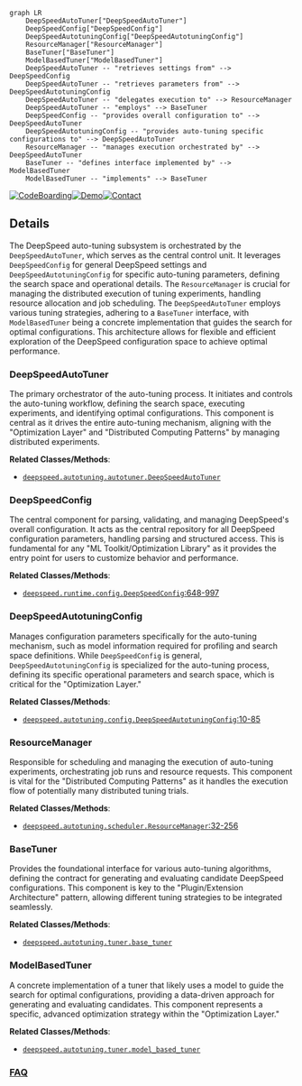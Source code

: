 ```mermaid
graph LR
    DeepSpeedAutoTuner["DeepSpeedAutoTuner"]
    DeepSpeedConfig["DeepSpeedConfig"]
    DeepSpeedAutotuningConfig["DeepSpeedAutotuningConfig"]
    ResourceManager["ResourceManager"]
    BaseTuner["BaseTuner"]
    ModelBasedTuner["ModelBasedTuner"]
    DeepSpeedAutoTuner -- "retrieves settings from" --> DeepSpeedConfig
    DeepSpeedAutoTuner -- "retrieves parameters from" --> DeepSpeedAutotuningConfig
    DeepSpeedAutoTuner -- "delegates execution to" --> ResourceManager
    DeepSpeedAutoTuner -- "employs" --> BaseTuner
    DeepSpeedConfig -- "provides overall configuration to" --> DeepSpeedAutoTuner
    DeepSpeedAutotuningConfig -- "provides auto-tuning specific configurations to" --> DeepSpeedAutoTuner
    ResourceManager -- "manages execution orchestrated by" --> DeepSpeedAutoTuner
    BaseTuner -- "defines interface implemented by" --> ModelBasedTuner
    ModelBasedTuner -- "implements" --> BaseTuner
```

[![CodeBoarding](https://img.shields.io/badge/Generated%20by-CodeBoarding-9cf?style=flat-square)](https://github.com/CodeBoarding/CodeBoarding)[![Demo](https://img.shields.io/badge/Try%20our-Demo-blue?style=flat-square)](https://www.codeboarding.org/demo)[![Contact](https://img.shields.io/badge/Contact%20us%20-%20contact@codeboarding.org-lightgrey?style=flat-square)](mailto:contact@codeboarding.org)

## Details

The DeepSpeed auto-tuning subsystem is orchestrated by the `DeepSpeedAutoTuner`, which serves as the central control unit. It leverages `DeepSpeedConfig` for general DeepSpeed settings and `DeepSpeedAutotuningConfig` for specific auto-tuning parameters, defining the search space and operational details. The `ResourceManager` is crucial for managing the distributed execution of tuning experiments, handling resource allocation and job scheduling. The `DeepSpeedAutoTuner` employs various tuning strategies, adhering to a `BaseTuner` interface, with `ModelBasedTuner` being a concrete implementation that guides the search for optimal configurations. This architecture allows for flexible and efficient exploration of the DeepSpeed configuration space to achieve optimal performance.

### DeepSpeedAutoTuner
The primary orchestrator of the auto-tuning process. It initiates and controls the auto-tuning workflow, defining the search space, executing experiments, and identifying optimal configurations. This component is central as it drives the entire auto-tuning mechanism, aligning with the "Optimization Layer" and "Distributed Computing Patterns" by managing distributed experiments.


**Related Classes/Methods**:

- <a href="https://github.com/deepspeedai/DeepSpeed/blob/master/deepspeed/autotuning/autotuner.py" target="_blank" rel="noopener noreferrer">`deepspeed.autotuning.autotuner.DeepSpeedAutoTuner`</a>


### DeepSpeedConfig
The central component for parsing, validating, and managing DeepSpeed's overall configuration. It acts as the central repository for all DeepSpeed configuration parameters, handling parsing and structured access. This is fundamental for any "ML Toolkit/Optimization Library" as it provides the entry point for users to customize behavior and performance.


**Related Classes/Methods**:

- <a href="https://github.com/deepspeedai/DeepSpeed/blob/master/deepspeed/runtime/config.py#L648-L997" target="_blank" rel="noopener noreferrer">`deepspeed.runtime.config.DeepSpeedConfig`:648-997</a>


### DeepSpeedAutotuningConfig
Manages configuration parameters specifically for the auto-tuning mechanism, such as model information required for profiling and search space definitions. While `DeepSpeedConfig` is general, `DeepSpeedAutotuningConfig` is specialized for the auto-tuning process, defining its specific operational parameters and search space, which is critical for the "Optimization Layer."


**Related Classes/Methods**:

- <a href="https://github.com/deepspeedai/DeepSpeed/blob/master/deepspeed/autotuning/config.py#L10-L85" target="_blank" rel="noopener noreferrer">`deepspeed.autotuning.config.DeepSpeedAutotuningConfig`:10-85</a>


### ResourceManager
Responsible for scheduling and managing the execution of auto-tuning experiments, orchestrating job runs and resource requests. This component is vital for the "Distributed Computing Patterns" as it handles the execution flow of potentially many distributed tuning trials.


**Related Classes/Methods**:

- <a href="https://github.com/deepspeedai/DeepSpeed/blob/master/deepspeed/autotuning/scheduler.py#L32-L256" target="_blank" rel="noopener noreferrer">`deepspeed.autotuning.scheduler.ResourceManager`:32-256</a>


### BaseTuner
Provides the foundational interface for various auto-tuning algorithms, defining the contract for generating and evaluating candidate DeepSpeed configurations. This component is key to the "Plugin/Extension Architecture" pattern, allowing different tuning strategies to be integrated seamlessly.


**Related Classes/Methods**:

- <a href="https://github.com/deepspeedai/DeepSpeed/blob/master/deepspeed/autotuning/tuner/base_tuner.py" target="_blank" rel="noopener noreferrer">`deepspeed.autotuning.tuner.base_tuner`</a>


### ModelBasedTuner
A concrete implementation of a tuner that likely uses a model to guide the search for optimal configurations, providing a data-driven approach for generating and evaluating candidates. This component represents a specific, advanced optimization strategy within the "Optimization Layer."


**Related Classes/Methods**:

- <a href="https://github.com/deepspeedai/DeepSpeed/blob/master/deepspeed/autotuning/tuner/model_based_tuner.py" target="_blank" rel="noopener noreferrer">`deepspeed.autotuning.tuner.model_based_tuner`</a>




### [FAQ](https://github.com/CodeBoarding/GeneratedOnBoardings/tree/main?tab=readme-ov-file#faq)